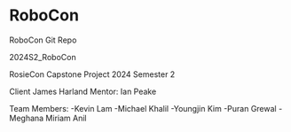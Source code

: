 # RoboCon
RoboCon Git Repo

2024S2_RoboCon

RosieCon Capstone Project 2024 Semester 2

Client James Harland Mentor: Ian Peake

Team Members: 
	-Kevin Lam 
	-Michael Khalil 
	-Youngjin Kim 
	-Puran Grewal 
	-Meghana Miriam Anil
